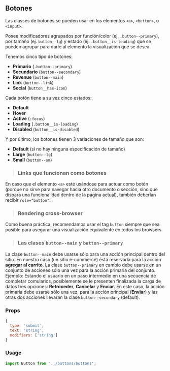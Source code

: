 ## Botones

Las classes de botones se pueden usar en los elementos `<a>`, `<button>`, o `<input>`.

Posee modificadores agrupados por función/color (ej. `.button--primary`), por tamaño (ej. `button--lg`) y estado (ej. `.button__is-loading`) que se pueden agrupar para darle al elemento la visualización que se desea.

Tenemos cinco tipo de botones:
* **Primario** (`.button--primary`)
* **Secundario** (`button--secondary`)
* **Revenue** (`button--main`)
* **Link** (`button--link`)
* **Social** (`button__has-icon`)

Cada botón tiene a su vez cinco estados:
* **Default**
* **Hover**
* **Active** (`:focus`)
* **Loading** (`.button__is-loading`)
* **Disabled** (`button__is-disabled`)

Y por último, los botones tienen 3 variaciones de tamaño que son:
* **Default** (si no hay ninguna especificación de tamaño)
* **Large** (`button--lg`)
* **Small** (`button--sm`)

> ### Links que funcionan como botones ###
En caso que el elemento `<a>` esté usándose para actuar como botón (porque no sirve para navegar hacia otro documento o sección, sino que dispara una funcionalidad dentro de la página actual), también deberían recibir `role="button"`.

> ### Rendering cross-browser ###
Como buena práctica, recomendamos usar el tag `button` siempre que sea posible para asegurar una visualización equivalente en todos los browsers.

> ### Las clases `button--main` y `button--primary` ###
La clase `button--main` debe usarse sólo para una acción principal dentro del sitio. En nuestro caso (un sitio e-commerce) está reservada para la acción **agregar al carrito**. La clase `button--primary` en cambio debe usarse en un conjunto de acciones sólo una vez para la acción primaria del conjunto. Ejemplo: Estando el usuario en un paso intermedio en una secuencia de completar comularios, posiblemente se le presenten finalizada la carga de datos tres opciones: **Retroceder**, **Cancelar** y **Enviar**. En este caso, la acción primaria debe usarse sólo una vez, para la acción principal (**Enviar**) y las otras dos acciones llevarán la clase `button--secondary` (default).

### Props

```javascript
{
  type: 'submit',
  text: 'string',
  modifiers: ['string']
}
```

### Usage

```javascript
import Button from '../buttons/buttons';
```
